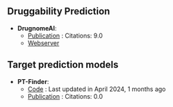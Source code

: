 ## Druggability Prediction
- **DrugnomeAI**: 
	- [Publication](https://doi.org/10.1038/s42003-022-04245-4) : Citations: 9.0
	- [Webserver](http://drugnomeai.public.cgr.astrazeneca.com/)

## Target prediction models
- **PT-Finder**: 
	- [Code](https://github.com/PT-Finder/PT-Finder) : Last updated in April 2024, 1 months ago
	- [Publication](https://doi.org/10.1016/j.compbiomed.2024.108444) : Citations: 0.0
